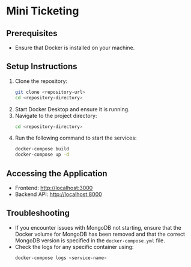 # Mini Ticketing

## Prerequisites
- Ensure that Docker is installed on your machine.

## Setup Instructions
1. Clone the repository:
   ```bash
   git clone <repository-url>
   cd <repository-directory>
   ```
2. Start Docker Desktop and ensure it is running.
3. Navigate to the project directory:
   ```bash
   cd <repository-directory>
   ```
4. Run the following command to start the services:
   ```bash
   docker-compose build
   docker-compose up -d
   ```

## Accessing the Application
- Frontend: [http://localhost:3000](http://localhost:3000)
- Backend API: [http://localhost:8000](http://localhost:8000)

## Troubleshooting
- If you encounter issues with MongoDB not starting, ensure that the Docker volume for MongoDB has been removed and that the correct MongoDB version is specified in the `docker-compose.yml` file.
- Check the logs for any specific container using:
   ```bash
   docker-compose logs <service-name>
